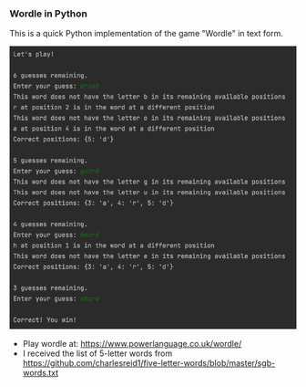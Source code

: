 ### Wordle in Python

This is a quick Python implementation of the game "Wordle" in text form.

![alt text](wordle.png)

- Play wordle at: https://www.powerlanguage.co.uk/wordle/
- I received the list of 5-letter words from https://github.com/charlesreid1/five-letter-words/blob/master/sgb-words.txt
